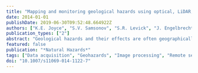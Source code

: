 ```yaml
---
title: "Mapping and monitoring geological hazards using optical, LiDAR, and synthetic aperture RADAR image data"
date: 2014-01-01
publishDate: 2019-06-30T09:52:48.664922Z
authors: ["K.E. Joyce", "S.V. Samsonov", "S.R. Levick", "J. Engelbrecht", "S. Belliss"]
publication_types: ["2"]
abstract: "Geological hazards and their effects are often geographically widespread. Consequently, their effective mapping and monitoring is best conducted using satellite and airborne imaging platforms to obtain broad scale, synoptic coverage. With a multitude of hazards and effects, potential data types, and processing techniques, it can be challenging to determine the best approach for mapping and monitoring. It is therefore critical to understand the spatial and temporal effects of any particular hazard on the environment before selecting the most appropriate data type/s and processing techniques to apply. This review is designed to assist the decision-making and selection process when embarking on a hazard mapping or monitoring exercise. It focuses on the application of optical, LiDAR, and synthetic aperture RADAR technologies for the assessment of pre-event risk and post-event damage. Geological hazards of global interest summarized here are landslides and erosion; seismic and tectonic hazards; ground subsidence; and flooding and tsunami. © 2014 Springer Science+Business Media Dordrecht."
featured: false
publication: "*Natural Hazards*"
tags: ["Data acquisition", "Geohazards", "Image processing", "Remote sensing"]
doi: "10.1007/s11069-014-1122-7"
---
```


